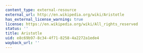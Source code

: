 ```yaml
---
content_type: external-resource
external_url: http://en.wikipedia.org/wiki/Aristotle
has_external_license_warning: true
license: https://en.wikipedia.org/wiki/All_rights_reserved
status: ''
title: Aristotle
uid: e8c69b97-8c34-4f71-8258-4a2272a1ede4
wayback_url: ''
---
```

